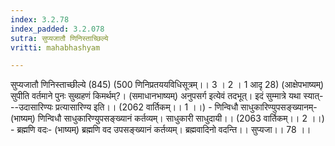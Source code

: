 ```yaml
---
index: 3.2.78
index_padded: 3.2.078
sutra: सुप्यजातौ णिनिस्ताच्छिल्ये
vritti: mahabhashyam

---
```

 सुप्यजातौ णिनिस्ताच्छील्ये (845) (500 णिनिप्रतययविधिसूत्रम्।। 3 । 2 । 1 आदृ 28) (आक्षेपभाष्यम्) सुपीति वर्तमाने पुनः सुब्ग्रहणं किमर्थम्?। (समाधानभाष्यम्) अनुपसर्ग इत्येवं तदभूत्। इदं सुम्मात्रे यथा स्यात्---उदासारिण्यः प्रत्यासारिण्य इति।। (2062 वार्तिकम्।। 1 ।।) - णिन्विधौ साधुकारिण्युपसङ्ख्यानम्- (भाष्यम्) णिन्विधौ साधुकारिण्युपसङ्ख्यानं कर्तव्यम्। साधुकारी साधुदायी।। (2063 वार्तिकम्।। 2 ।।) - ब्रह्मणि वदः- (भाष्यम्) ब्रह्मणि वद उपसङ्ख्यानं कर्तव्यम्। ब्रह्मवादिनो वदन्ति।। सुप्यजा।। 78 ।। 